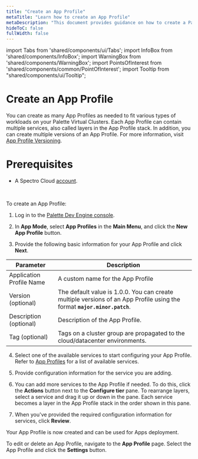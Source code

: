 ```yaml
---
title: "Create an App Profile"
metaTitle: "Learn how to create an App Profile"
metaDescription: "This document provides guidance on how to create a Palette App Profile"
hideToC: false
fullWidth: false
---
```


import Tabs from 'shared/components/ui/Tabs';
import InfoBox from 'shared/components/InfoBox';
import WarningBox from 'shared/components/WarningBox';
import PointsOfInterest from 'shared/components/common/PointOfInterest';
import Tooltip from "shared/components/ui/Tooltip";

# Create an App Profile

You can create as many App Profiles as needed to fit various types of workloads on your Palette Virtual Clusters. Each App Profile can contain multiple services, also called layers in the App Profile stack. In addition, you can create multiple versions of an App Profile. For more information, visit [App Profile Versioning](/devx/app-profile/versioning-app-profile).


# Prerequisites

* A Spectro Cloud [account](https://www.spectrocloud.com/get-started/).
<br />

To create an App Profile:

1. Log in to the [Palette Dev Engine console](console.spectrocloud.com).

2. In **App Mode**, select **App Profiles** in the **Main Menu**, and click the **New App Profile** button. 

3. Provide the following basic information for your App Profile and click **Next**.


|         Parameter           | Description  |
|-------------------------------|-----------------|
|Application Profile Name | A custom name for the App Profile|
|Version (optional) | The default value is 1.0.0. You can create multiple versions of an App Profile using the format **`major.minor.patch`**.
|Description (optional)   | Description of the App Profile. | 
|Tag (optional)               | Tags on a cluster group are propagated to the cloud/datacenter environments.|

4. Select one of the available services to start configuring your App Profile. Refer to [App Profiles](/devx/app-profile) for a list of available services. 

5. Provide configuration information for the service you are adding.

6. You can add more services to the App Profile if needed. To do this, click the **Actions** button next to the **Configure tier** pane. To rearrange layers, select a service and drag it up or down in the pane. Each service becomes a layer in the App Profile stack in the order shown in this pane.

7. When you've provided the required configuration information for services, click **Review**. 

Your App Profile is now created and can be used for Apps deployment. 

To edit or delete an App Profile, navigate to the **App Profile** page. Select the App Profile and click the **Settings** button. 